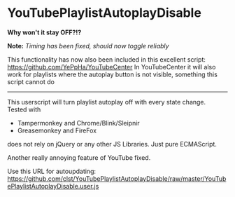 YouTubePlaylistAutoplayDisable
==============================

**Why won't it stay OFF?!?**

**Note:**
*Timing has been fixed, should now toggle reliably*

This functionality has now also been included in this excellent script: https://github.com/YePpHa/YouTubeCenter
In YouTubeCenter it will also work for playlists where the autoplay button is not visible, something this script cannot do

---

This userscript will turn playlist autoplay off with every state change.  
Tested with
*  Tampermonkey and Chrome/Blink/Sleipnir
*  Greasemonkey and FireFox

does not rely on jQuery or any other JS Libraries. Just pure ECMAScript.

Another really annoying feature of YouTube fixed.


Use this URL for autoupdating: https://github.com/clst/YouTubePlaylistAutoplayDisable/raw/master/YouTubePlaylistAutoplayDisable.user.js
